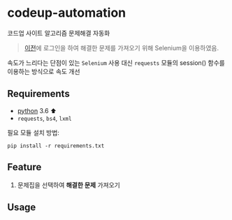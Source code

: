 # codeup-automation
코드업 사이트 알고리즘 문제해결 자동화

> [이전](https://github.com/leeyongjoo/crawler-algorithm-problem#codeup)에 로그인을 하여
> 해결한 문제를 가져오기 위해 Selenium을 이용하였음.

속도가 느리다는 단점이 있는 `Selenium` 사용 대신 
`requests` 모듈의 session() 함수를 이용하는 방식으로 속도 개선

## Requirements
- [python](https://www.python.org/downloads/) 3.6 ⬆
- `requests`, `bs4`, `lxml`

필요 모듈 설치 방법:
```shell script
pip install -r requirements.txt
```

## Feature
1. 문제집을 선택하여 **해결한 문제** 가져오기

## Usage

